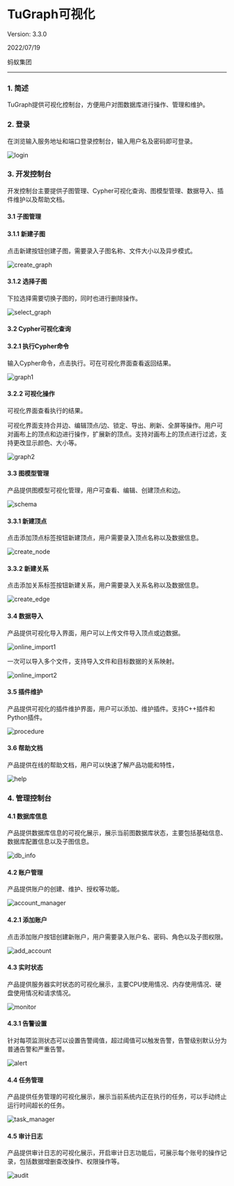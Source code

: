 # TuGraph可视化

Version: 3.3.0

2022/07/19

蚂蚁集团

---

### 1. 简述

TuGraph提供可视化控制台，方便用户对图数据库进行操作、管理和维护。

### 2. 登录

在浏览输入服务地址和端口登录控制台，输入用户名及密码即可登录。

![login](./images/login.png)

### 3. 开发控制台
开发控制台主要提供子图管理、Cypher可视化查询、图模型管理、数据导入、插件维护以及帮助文档。
#### 3.1 子图管理
#### 3.1.1 新建子图
点击新建按钮创建子图，需要录入子图名称、文件大小以及异步模式。

![create_graph](./images/create_graph.png)

#### 3.1.2 选择子图
下拉选择需要切换子图的，同时也进行删除操作。

![select_graph](./images/select_graph.png)

#### 3.2 Cypher可视化查询
#### 3.2.1 执行Cypher命令
输入Cypher命令，点击执行。可在可视化界面查看返回结果。

![graph1](./images/graph1.png)

#### 3.2.2 可视化操作
可视化界面查看执行的结果。

可视化界面支持合并边、编辑顶点/边、锁定、导出、刷新、全屏等操作。用户可对画布上的顶点和边进行操作，扩展新的顶点。支持对画布上的顶点进行过滤，支持更改显示颜色、大小等。

![graph2](./images/graph2.png)

#### 3.3 图模型管理
产品提供图模型可视化管理，用户可查看、编辑、创建顶点和边。

![schema](./images/schema.png)

#### 3.3.1 新建顶点
点击添加顶点标签按钮新建顶点，用户需要录入顶点名称以及数据信息。

![create_node](./images/create_node.png)

#### 3.3.2 新建关系
点击添加关系标签按钮新建关系，用户需要录入关系名称以及数据信息。

![create_edge](./images/create_edge.png)

#### 3.4 数据导入
产品提供可视化导入界面，用户可以上传文件导入顶点或边数据。

![online_import1](./images/online_import2.png)

一次可以导入多个文件，支持导入文件和目标数据的关系映射。

![online_import2](./images/online_import2.png)


#### 3.5 插件维护
产品提供可视化的插件维护界面，用户可以添加、维护插件。支持C++插件和Python插件。

![procedure](./images/procedure.png)

#### 3.6 帮助文档
产品提供在线的帮助文档，用户可以快速了解产品功能和特性，

![help](./images/help.png)

### 4. 管理控制台
#### 4.1 数据库信息
产品提供数据库信息的可视化展示，展示当前图数据库状态，主要包括基础信息、数据库配置信息以及子图信息。

![db_info](./images/db_info.png)

#### 4.2 账户管理
产品提供账户的创建、维护、授权等功能。

![account_manager](./images/account_manager.png)

#### 4.2.1 添加账户
点击添加账户按钮创建新账户，用户需要录入账户名、密码、角色以及子图权限。

![add_account](./images/add_account.png)

#### 4.3 实时状态
产品提供服务器实时状态的可视化展示，主要CPU使用情况、内存使用情况、硬盘使用情况和请求情况。

![monitor](./images/monitor.png)

#### 4.3.1 告警设置
针对每项监测状态可以设置告警阈值，超过阈值可以触发告警，告警级别默认分为普通告警和严重告警。

![alert](./images/alert.png)

#### 4.4 任务管理
产品提供任务管理的可视化展示，展示当前系统内正在执行的任务，可以手动终止运行时间超长的任务。

![task_manager](./images/task_manager.png)

#### 4.5 审计日志
产品提供审计日志的可视化展示，开启审计日志功能后，可展示每个账号的操作记录，包括数据增删查改操作、权限操作等。

![audit](./images/audit.png)

